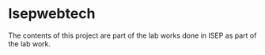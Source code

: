 # Isepwebtech
The contents of this project are part of the lab works done in ISEP as part of the lab work.

